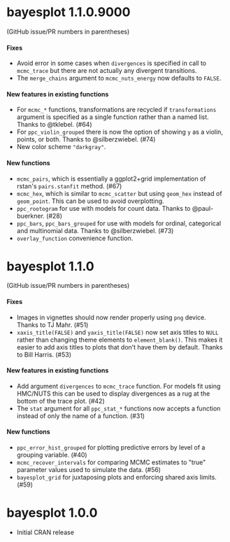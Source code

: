 # bayesplot 1.1.0.9000

(GitHub issue/PR numbers in parentheses)

#### Fixes
* Avoid error in some cases when `divergences` is specified in call to
`mcmc_trace` but there are not actually any divergent transitions.
* The `merge_chains` argument to `mcmc_nuts_energy` now defaults to `FALSE`.

#### New features in existing functions
* For `mcmc_*` functions, transformations are recycled if `transformations` 
argument is specified as a single function rather than a named list. Thanks to
 @tklebel. (#64)
* For `ppc_violin_grouped` there is now the option of showing `y` as a violin, 
points, or both. Thanks to @silberzwiebel. (#74)
* New color scheme `"darkgray"`.

#### New functions
* `mcmc_pairs`, which is essentially a ggplot2+grid implementation of rstan's
`pairs.stanfit` method. (#67)
* `mcmc_hex`, which is similar to `mcmc_scatter` but using `geom_hex` instead of
`geom_point`. This can be used to avoid overplotting.
* `ppc_rootogram` for use with models for count data. Thanks to @paul-buerkner.
(#28)
* `ppc_bars`, `ppc_bars_grouped` for use with models for ordinal, categorical 
 and multinomial data. Thanks to @silberzwiebel. (#73)
* `overlay_function` convenience function.


# bayesplot 1.1.0

(GitHub issue/PR numbers in parentheses)

#### Fixes
* Images in vignettes should now render properly using `png` device. Thanks to
TJ Mahr. (#51)
* `xaxis_title(FALSE)` and `yaxis_title(FALSE)` now set axis titles to `NULL` 
rather than changing theme elements to `element_blank()`. This makes it easier
to add axis titles to plots that don’t have them by default. Thanks to Bill
Harris. (#53)

#### New features in existing functions
* Add argument `divergences` to `mcmc_trace` function. For models fit using 
HMC/NUTS this can be used to display divergences as a rug at the bottom of the 
trace plot. (#42)
* The `stat` argument for all `ppc_stat_*` functions now accepts a function
instead of only the name of a function. (#31)

#### New functions
* `ppc_error_hist_grouped` for plotting predictive errors
by level of a grouping variable. (#40)
* `mcmc_recover_intervals` for comparing MCMC estimates to "true"
parameter values used to simulate the data. (#56)
* `bayesplot_grid` for juxtaposing plots and enforcing shared
axis limits. (#59)


# bayesplot 1.0.0

* Initial CRAN release
